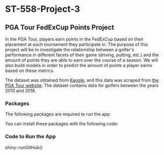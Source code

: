# ST-558-Project-3

## PGA Tour FedExCup Points Project 

In the PGA Tour, players earn points in the FedExCup based on their placement at each tournament they participate in. The purpose of this project will be to investigate the relationship between a golfer's performance in different facets of their game (driving, putting, etc.) and the amount of points they are able to earn over the course of a season. We will also build models in order to predict the amount of points a player earns based on these metrics.   

The dataset was obtained from [Kaggle](https://www.kaggle.com/datasets/jmpark746/pga-tour-data-2010-2018), and this data was scraped from [the PGA Tour website](https://www.pgatour.com/stats.html). The dataset contains data for golfers between the years 2010 and 2018.   

### Packages 

The following packages are required to run the app:   


You can install these packages with the following code:   


### Code to Run the App 

shiny::runGitHub()
